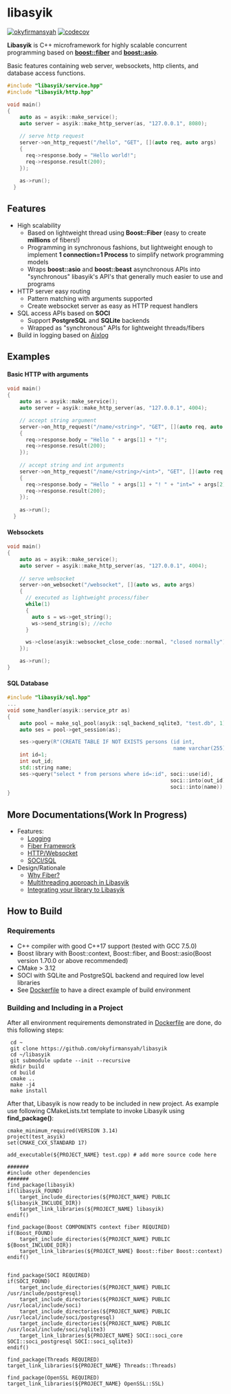 # libasyik
[![okyfirmansyah](https://circleci.com/gh/okyfirmansyah/libasyik.svg?style=shield)](<LINK>) [![codecov](https://codecov.io/gh/okyfirmansyah/libasyik/branch/master/graph/badge.svg)](https://codecov.io/gh/okyfirmansyah/libasyik)

**Libasyik** is C++ microframework for highly scalable concurrent programming based on [**boost::fiber**](https://www.boost.org/doc/libs/1_73_0/libs/fiber/doc/html/index.html) and [**boost::asio**](https://www.boost.org/doc/libs/1_73_0/doc/html/boost_asio.html). 

Basic features containing web server, websockets, http clients, and database access functions.

```c++
#include "libasyik/service.hpp"
#include "libasyik/http.hpp"

void main()
{
    auto as = asyik::make_service();
    auto server = asyik::make_http_server(as, "127.0.0.1", 8080);

    // serve http request
    server->on_http_request("/hello", "GET", [](auto req, auto args)
    {
      req->response.body = "Hello world!";
      req->response.result(200);
    });
    
    as->run();
  }
```

## Features

 - High scalability
   - Based on lightweight thread using **Boost::Fiber** (easy to create **millions** of fibers!)
   - Programming in synchronous fashions, but lightweight enough to implement **1 connection=1 Process** to simplify network programming models
   - Wraps **boost::asio** and **boost::beast** asynchronous APIs into "synchronous" libasyik's API's that generally much easier to use and programs
 - HTTP server easy routing
   - Pattern matching with arguments supported
   - Create websocket server as easy as HTTP request handlers
 - SQL access APIs based on **SOCI**
   - Support **PostgreSQL** and **SQLite** backends
   - Wrapped as "synchronous" APIs for lightweight threads/fibers
 - Build in logging based on [Aixlog](https://github.com/badaix/aixlog)
   
## Examples

#### Basic HTTP with arguments
```c++
void main()
{
    auto as = asyik::make_service();
    auto server = asyik::make_http_server(as, "127.0.0.1", 4004);

    // accept string argument
    server->on_http_request("/name/<string>", "GET", [](auto req, auto args)
    {
      req->response.body = "Hello " + args[1] + "!";
      req->response.result(200);
    });
    
    // accept string and int arguments
    server->on_http_request("/name/<string>/<int>", "GET", [](auto req, auto args)
    {
      req->response.body = "Hello " + args[1] + "! " + "int=" + args[2];
      req->response.result(200);
    });
    
    as->run();
  }
```


#### Websockets
```c++
void main()
{
    auto as = asyik::make_service();
    auto server = asyik::make_http_server(as, "127.0.0.1", 4004);
    
    // serve websocket
    server->on_websocket("/websocket", [](auto ws, auto args) 
    { 
      // executed as lightweight process/fiber
      while(1)
      {
        auto s = ws->get_string(); 
        ws->send_string(s); //echo
      }

      ws->close(asyik::websocket_close_code::normal, "closed normally");
    });

    as->run();
}
```

#### SQL Database
```c++
#include "libasyik/sql.hpp"
...
void some_handler(asyik::service_ptr as)
{
    auto pool = make_sql_pool(asyik::sql_backend_sqlite3, "test.db", 1);
    auto ses = pool->get_session(as);

    ses->query(R"(CREATE TABLE IF NOT EXISTS persons (id int,
                                                      name varchar(255));)");
    int id=1;
    int out_id;
    std::string name;
    ses->query("select * from persons where id=:id", soci::use(id), 
                                                     soci::into(out_id),
                                                     soci::into(name));
}
```

## More Documentations(Work In Progress)
 - Features:
   - [Logging](docs/logging.md)
   - [Fiber Framework](docs/service.md)
   - [HTTP/Websocket](docs/http.md)
   - [SOCI/SQL](docs/sql.md)
 - Design/Rationale
   - [Why Fiber?](docs/why.md)
   - [Multithreading approach in Libasyik ](docs/designs.md)
   - [Integrating your library to Libasyik](docs/integration.md)
 
 
## How to Build

### Requirements

 - C++ compiler with good C++17 support (tested with GCC 7.5.0)
 - Boost library with Boost::context, Boost::fiber, and Boost::asio(Boost version 1.70.0 or above recommended)
 - CMake > 3.12
 - SOCI with SQLite and PostgreSQL backend and required low level libraries
 - See [Dockerfile](Dockerfile) to have a direct example of build environment

### Building and Including in a Project

After all environment requirements demonstrated in [Dockerfile](Dockerfile) are done, do this following steps:

```
 cd ~
 git clone https://github.com/okyfirmansyah/libasyik
 cd ~/libasyik
 git submodule update --init --recursive
 mkdir build
 cd build
 cmake ..
 make -j4
 make install
```
After that, Libasyik is now ready to be included in new project.
As example use following CMakeLists.txt template to invoke Libasyik using **find_package()**:
```
cmake_minimum_required(VERSION 3.14)
project(test_asyik)
set(CMAKE_CXX_STANDARD 17)

add_executable(${PROJECT_NAME} test.cpp) # add more source code here

#######
#include other dependencies
#######
find_package(libasyik)
if(libasyik_FOUND)
    target_include_directories(${PROJECT_NAME} PUBLIC ${libasyik_INCLUDE_DIR})
    target_link_libraries(${PROJECT_NAME} libasyik)
endif()

find_package(Boost COMPONENTS context fiber REQUIRED)
if(Boost_FOUND)
    target_include_directories(${PROJECT_NAME} PUBLIC ${Boost_INCLUDE_DIR})
    target_link_libraries(${PROJECT_NAME} Boost::fiber Boost::context)
endif()


find_package(SOCI REQUIRED)
if(SOCI_FOUND)
    target_include_directories(${PROJECT_NAME} PUBLIC /usr/include/postgresql)
    target_include_directories(${PROJECT_NAME} PUBLIC /usr/local/include/soci)
    target_include_directories(${PROJECT_NAME} PUBLIC /usr/local/include/soci/postgresql)
    target_include_directories(${PROJECT_NAME} PUBLIC /usr/local/include/soci/sqlite3)
    target_link_libraries(${PROJECT_NAME} SOCI::soci_core SOCI::soci_postgresql SOCI::soci_sqlite3)
endif()

find_package(Threads REQUIRED)
target_link_libraries(${PROJECT_NAME} Threads::Threads)

find_package(OpenSSL REQUIRED)
target_link_libraries(${PROJECT_NAME} OpenSSL::SSL)
```
